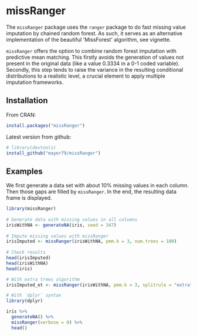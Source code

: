 # missRanger

The `missRanger` package uses the `ranger` package to do fast missing value imputation by chained random forest. As such, it serves as an alternative implementation of the beautiful 'MissForest' algorithm, see vignette.

`missRanger` offers the option to combine random forest imputation with predictive mean matching. This firstly avoids the generation of values not present in the original data (like a value 0.3334 in a 0-1 coded variable). Secondly, this step tends to raise the variance in the resulting conditional distributions to a realistic level, a crucial element to apply multiple imputation frameworks.

## Installation
From CRAN:
``` r
install.packages("missRanger")
```

Latest version from github:
``` r
# library(devtools)
install_github("mayer79/missRanger")
```

## Examples

We first generate a data set with about 10% missing values in each column. 
Then those gaps are filled by `missRanger`. In the end, the resulting data frame is displayed.

``` r
library(missRanger)
 
# Generate data with missing values in all columns
irisWithNA <- generateNA(iris, seed = 347)
 
# Impute missing values with missRanger
irisImputed <- missRanger(irisWithNA, pmm.k = 3, num.trees = 100)
 
# Check results
head(irisImputed)
head(irisWithNA)
head(iris)

# With extra trees algorithm
irisImputed_et <- missRanger(irisWithNA, pmm.k = 3, splitrule = "extratrees", num.trees = 100)

# With `dplyr` syntax
library(dplyr)

iris %>% 
  generateNA() %>% 
  missRanger(verbose = 0) %>% 
  head()
```